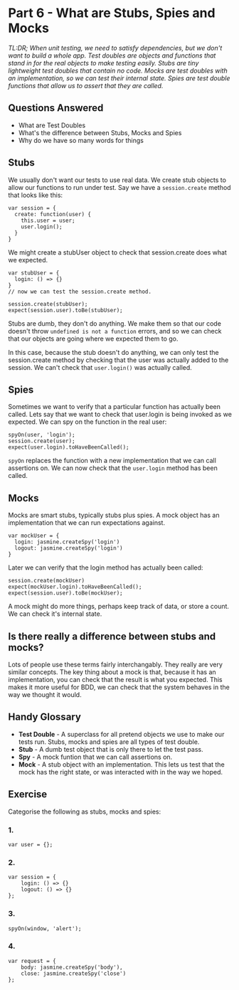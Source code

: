 # Part 6 - What are Stubs, Spies and Mocks

*TL:DR; When unit testing, we need to satisfy dependencies, but we don't want to build a whole app. Test doubles are objects and functions that stand in for the real objects to make testing easily. Stubs are tiny lightweight test doubles that contain no code. Mocks are test doubles with an implementation, so we can test their internal state. Spies are test double functions that allow us to assert that they are called.*

## Questions Answered

* What are Test Doubles
* What's the difference between Stubs, Mocks and Spies
* Why do we have so many words for things

## Stubs

We usually don't want our tests to use real data. We create stub objects to allow our functions to run under test. Say we have a `session.create` method that looks like this:

```
var session = {
  create: function(user) {
    this.user = user;
    user.login();
  }
}
```

We might create a stubUser object to check that session.create does what we expected.

```
var stubUser = {
  login: () => {}
}
// now we can test the session.create method.

session.create(stubUser);
expect(session.user).toBe(stubUser);
```

Stubs are dumb, they don't do anything. We make them so that our code doesn't throw `undefined is not a function` errors, and so we can check that our objects are going where we expected them to go. 

In this case, because the stub doesn't do anything, we can only test the session.create method by checking that the user was actually added to the session. We can't check that `user.login()` was actually called.

## Spies

Sometimes we want to verify that a particular function has actually been called. Lets say that we want to check that user.login is being invoked as we expected. We can spy on the function in the real user:

```
spyOn(user, 'login');
session.create(user);
expect(user.login).toHaveBeenCalled();
```

`spyOn` replaces the function with a new implementation that we can call assertions on. We can now check that the `user.login` method has been called.

## Mocks

Mocks are smart stubs, typically stubs plus spies. A mock object has an implementation that we can run expectations against.

```
var mockUser = {
  login: jasmine.createSpy('login')
  logout: jasmine.createSpy('login')
}
```

Later we can verify that the login method has actually been called:

```
session.create(mockUser)
expect(mockUser.login).toHaveBeenCalled();
expect(session.user).toBe(mockUser);
```

A mock might do more things, perhaps keep track of data, or store a count. We can check it's internal state.

## Is there really a difference between stubs and mocks?

Lots of people use these terms fairly interchangably. They really are very similar concepts. The key thing about a mock is that, because it has an implementation, you can check that the result is what you expected. This makes it more useful for BDD, we can check that the system behaves in the way we thought it would.

## Handy Glossary

* **Test Double** - A superclass for all pretend objects we use to make our tests run. Stubs, mocks and spies are all types of test double.
* **Stub** - A dumb test object that is only there to let the test pass.
* **Spy** - A mock funtion that we can call assertions on.
* **Mock** - A stub object with an implementation. This lets us test that the mock has the right state, or was interacted with in the way we hoped.

## Exercise 

Categorise the following as stubs, mocks and spies:

### 1. 

```
var user = {};
```

### 2.

```
var session = {
    login: () => {}
    logout: () => {}
};
```

### 3.

```
spyOn(window, 'alert');
```

### 4.

```
var request = {
    body: jasmine.createSpy('body'),
    close: jasmine.createSpy('close')
};
```


